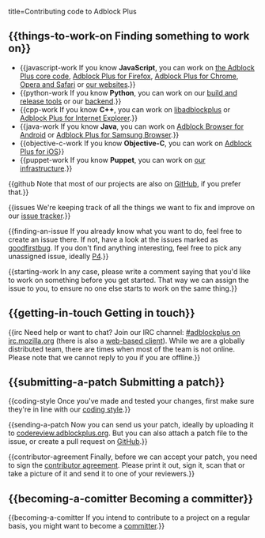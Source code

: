title=Contributing code to Adblock Plus


## {{things-to-work-on Finding something to work on}}

* {{javascript-work If you know **JavaScript**, you can work on [the Adblock Plus core code](modules#core), [Adblock Plus for Firefox](modules#adblock-plus-for-firefox), [Adblock Plus for Chrome, Opera and Safari](modules#platform) or [our websites](modules#websites).}}
* {{python-work If you know **Python**, you can work on our [build and release tools](modules#build-and-release-tools) or our [backend](modules#sitescripts).}}
* {{cpp-work If you know **C++**, you can work on [libadblockplus](modules#libadblockplus) or [Adblock Plus for Internet Explorer](modules#adblock-plus-for-internet-explorer).}}
* {{java-work If you know **Java**, you can work on [Adblock Browser for Android](modules#adblock-browser-for-android) or [Adblock Plus for Samsung Browser](modules#adblock-plus-for-samsung-browser).}}
* {{objective-c-work If you know **Objective-C**, you can work on [Adblock Plus for iOS](modules#adblock-plus-for-ios)}}
* {{puppet-work If you know **Puppet**, you can work on [our infrastructure](modules#infrastructure).}}

{{github Note that most of our projects are also on [GitHub](https://github.com/adblockplus), if you prefer that.}}

{{issues We're keeping track of all the things we want to fix and improve on our [issue tracker](https://issues.adblockplus.org).}}

{{finding-an-issue If you already know what you want to do, feel free to create an issue there. If not, have a look at the issues marked as [goodfirstbug](https://issues.adblockplus.org/report/9).
If you don't find anything interesting, feel free to pick any unassigned issue, ideally [P4](https://issues.adblockplus.org/query?priority=P4&amp;status=new&amp;status=reopened&amp;status=reviewing&amp;col=id&amp;col=summary&amp;col=status&amp;col=owner&amp;col=type&amp;col=priority&amp;col=milestone&amp;col=component&amp;order=priority).}}

{{starting-work In any case, please write a comment saying that you'd like to work on something before you get started. That way we can assign the issue to you, to ensure no one else starts to work on the same thing.}}

## {{getting-in-touch Getting in touch}}
{{irc Need help or want to chat? Join our IRC channel: [#adblockplus on irc.mozilla.org](irc://irc.mozilla.org/#adblockplus) (there is also a [web-based client](http://mibbit.com/?server=irc.mozilla.org&amp;channel=%23adblockplus)). While we are a globally distributed team, there are times when most of the team is not online. Please note that we cannot reply to you if you are offline.}}

## {{submitting-a-patch Submitting a patch}}

{{coding-style Once you've made and tested your changes, first make sure they're in line with our [coding style](coding-style).}}

{{sending-a-patch Now you can send us your patch, ideally by uploading it to [codereview.adblockplus.org](https://codereview.adblockplus.org). But you can also attach a patch file to the issue, or create a pull request on [GitHub](https://github.com/adblockplus).}}

{{contributor-agreement Finally, before we can accept your patch, you need to sign the [contributor agreement](https://adblockplus.org/eyeo-contributor-license-agreement.pdf). Please print it out, sign it, scan that or take a picture of it and send it to one of your reviewers.}}

## {{becoming-a-comitter Becoming a committer}}

{{becoming-a-comitter If you intend to contribute to a project on a regular basis, you might want to become a [committer](committer).}}
